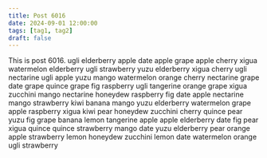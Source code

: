 ```yaml
---
title: Post 6016
date: 2024-09-01 12:00:00
tags: [tag1, tag2]
draft: false
---
```

This is post 6016.
ugli
elderberry
apple
date
apple
grape
apple
cherry
xigua
watermelon
elderberry
ugli
strawberry
yuzu
elderberry
xigua
cherry
ugli
nectarine
ugli
apple
yuzu
mango
watermelon
orange
cherry
nectarine
grape
date
grape
quince
grape
fig
raspberry
ugli
tangerine
orange
grape
xigua
zucchini
mango
nectarine
honeydew
raspberry
fig
date
apple
nectarine
mango
strawberry
kiwi
banana
mango
yuzu
elderberry
watermelon
grape
apple
raspberry
xigua
kiwi
pear
honeydew
zucchini
cherry
quince
pear
yuzu
fig
grape
banana
lemon
tangerine
apple
apple
elderberry
date
fig
pear
xigua
quince
quince
strawberry
mango
date
yuzu
elderberry
pear
orange
apple
strawberry
lemon
honeydew
zucchini
lemon
date
watermelon
orange
ugli
strawberry
